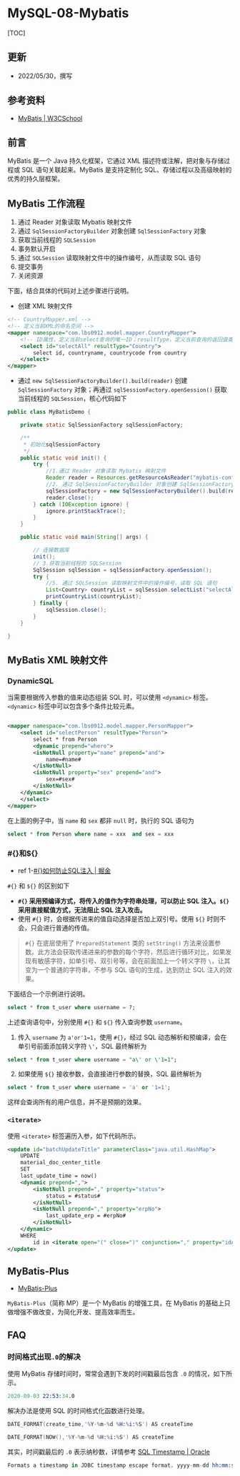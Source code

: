 
# MySQL-08-Mybatis


[TOC]


## 更新
* 2022/05/30，撰写




## 参考资料
* [MyBatis | W3CSchool](https://www.w3cschool.cn/mybatis/)





## 前言

MyBatis 是一个 Java 持久化框架，它通过 XML 描述符或注解，把对象与存储过程或 SQL 语句关联起来。MyBatis 是支持定制化 SQL、存储过程以及高级映射的优秀的持久层框架。



## MyBatis 工作流程

1. 通过 Reader 对象读取 Mybatis 映射文件
2. 通过 `SqlSessionFactoryBuilder` 对象创建 `SqlSessionFactory` 对象
3. 获取当前线程的 `SQLSession`
4. 事务默认开启
5. 通过 `SQLSession` 读取映射文件中的操作编号，从而读取 SQL 语句
6. 提交事务
7. 关闭资源


下面，结合具体的代码对上述步骤进行说明。

* 创建 XML 映射文件

```xml
<!-- CountryMapper.xml -->
<!-- 定义当前XML的命名空间 -->
<mapper namespace="com.lbs0912.model.mapper.CountryMapper">
    <!-- ID属性，定义当前select查询的唯一ID；resultType，定义当前查询的返回值类型，如果没有设置别名，则需要写成cn.mybatis.model.Country -->
    <select id="selectAll" resultType="Country">
		select id, countryname, countrycode from country
	</select>
</mapper>
```

* 通过 `new SqlSessionFactoryBuilder().build(reader)` 创建 `SqlSessionFactory` 对象；再通过 `sqlSessionFactory.openSession()` 获取当前线程的 `SQLSession`，核心代码如下

```java
public class MyBatisDemo {

    private static SqlSessionFactory sqlSessionFactory;

    /**
     * 初始化sqlSessionFactory
     */
    public static void init() {
        try {
            //1.通过 Reader 对象读取 Mybatis 映射文件
            Reader reader = Resources.getResourceAsReader("mybatis-config.xml");
            //2. 通过 SqlSessionFactoryBuilder 对象创建 SqlSessionFactory 对象
            sqlSessionFactory = new SqlSessionFactoryBuilder().build(reader);
            reader.close();
        } catch (IOException ignore) {
            ignore.printStackTrace();
        }
    }

    public static void main(String[] args) {

        // 连接数据库
        init();
        // 3.获取当前线程的 SQLSession
        SqlSession sqlSession = sqlSessionFactory.openSession();
        try {
            //5. 通过 SQLSession 读取映射文件中的操作编号，读取 SQL 语句
            List<Country> countryList = sqlSession.selectList("selectAll");
            printCountryList(countryList);
        } finally {
            sqlSession.close();
        }
    }

}
```



## MyBatis XML 映射文件

### DynamicSQL


当需要根据传入参数的值来动态组装 SQL 时，可以使用 `<dynamic>` 标签。 `<dynamic>` 标签中可以包含多个条件比较元素。

```xml

<mapper namespace="com.lbs0912.model.mapper.PersonMapper">
    <select id="selectPerson" resultType="Person">
		select * from Person
        <dynamic prepend="where"> 
        <isNotNull property="name" prepend="and">
            name=#name#
        </isNotNull>
        <isNotNull property="sex" prepend="and">
            sex=#sex#
        </isNotNull>               
    </dynamic>
	</select>
</mapper>
```

在上面的例子中，当 `name` 和 `sex` 都非 `null` 时，执行的 SQL 语句为

```sql
select * from Person where name = xxx  and sex = xxx
```


### #{}和${}

* ref 1-[#{}如何防止SQL注入 | 掘金](https://juejin.cn/post/7064740474057146398)




`#{}` 和 `${}` 的区别如下
* **`#{}` 采用预编译方式，将传入的值作为字符串处理，可以防止 SQL 注入。`${}` 采用直接赋值方式，无法阻止 SQL 注入攻击。**
* 使用 `#{}` 时，会根据传进来的值自动选择是否加上双引号。使用 `${}` 时则不会，只会进行普通的传值。



> `#{}` 在底层使用了 `PreparedStatement` 类的 `setString()` 方法来设置参数。此方法会获取传递进来的参数的每个字符，然后进行循环对比，如果发现有敏感字符，如单引号、双引号等，会在前面加上一个转义字符 `\`，让其变为一个普通的字符串，不参与 SQL 语句的生成，达到防止 SQL 注入的效果。



下面结合一个示例进行说明。

```sql
select * from t_user where username = ?;
```

上述查询语句中，分别使用 `#{}` 和 `${}` 传入查询参数 `username`。

1. 传入 `username` 为 `a'or'1=1`，使用 `#{}`，经过 SQL 动态解析和预编译，会在单引号前面添加转义字符 `\'`，SQL 最终解析为

```sql
select * from t_user where username = "a\' or \'1=1";
```


2. 如果使用 `${}` 接收参数，会直接进行参数的替换，SQL 最终解析为


```sql
select * from t_user where username = 'a' or '1=1';
```


这样会查询所有的用户信息，并不是预期的效果。



### `<iterate>`


使用 `<iterate>` 标签遍历入参，如下代码所示。

```xml
<update id="batchUpdateTitle" parameterClass="java.util.HashMap">
    UPDATE
    material_doc_center_title
    SET
    last_update_time = now()
    <dynamic prepend=",">
        <isNotNull prepend="," property="status">
            status = #status#
        </isNotNull>
        <isNotNull prepend="," property="erpNo">
            last_update_erp = #erpNo#
        </isNotNull>
    </dynamic>
    WHERE
        id in <iterate open="(" close=")" conjunction="," property="idArr">#idArr[]#</iterate>
</update>
```






## MyBatis-Plus

* [MyBatis-Plus](https://baomidou.com/)


`MyBatis-Plus`（简称 MP）是一个 MyBatis 的增强工具，在 MyBatis 的基础上只做增强不做改变，为简化开发、提高效率而生。



## FAQ

### 时间格式出现`.0`的解决

使用 MyBatis 存储时间时，常常会遇到下发的时间戳最后包含 `.0` 的情况，如下所示。

```s
2020-09-03 22:53:34.0
```

解决办法是使用 SQL 的时间格式化函数进行处理。

```s
DATE_FORMAT(create_time,'%Y-%m-%d %H:%i:%S') AS createTime

DATE_FORMAT(NOW(),'%Y-%m-%d %H:%i:%S') AS createTime
```



其实，时间戳最后的 `.0` 表示纳秒数，详情参考 [SQL Timestamp | Oracle](https://docs.oracle.com/javase/7/docs/api/java/sql/Timestamp.html#toString())

```s
Formats a timestamp in JDBC timestamp escape format. yyyy-mm-dd hh:mm:ss.fffffffff, where ffffffffff indicates nanoseconds.
```